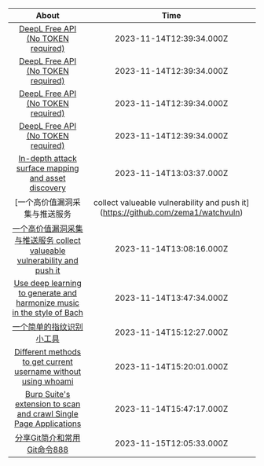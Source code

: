 | About                                                                                                                 | Time                                                                             |
|:---------------------------------------------------------------------------------------------------------------------:|:--------------------------------------------------------------------------------:|
| [DeepL Free API (No TOKEN required)](https://github.com/OwO-Network/DeepLX)                                           | 2023-11-14T12:39:34.000Z                                                         |
| [DeepL Free API (No TOKEN required)](https://github.com/OwO-Network/DeepLX)                                           | 2023-11-14T12:39:34.000Z                                                         |
| [DeepL Free API (No TOKEN required)](https://github.com/OwO-Network/DeepLX)                                           | 2023-11-14T12:39:34.000Z                                                         |
| [DeepL Free API (No TOKEN required)](https://github.com/OwO-Network/DeepLX)                                           | 2023-11-14T12:39:34.000Z                                                         |
| [In-depth attack surface mapping and asset discovery](https://github.com/owasp-amass/amass)                           | 2023-11-14T13:03:37.000Z                                                         |
| [一个高价值漏洞采集与推送服务                                                                                                       | collect valueable vulnerability and push it](https://github.com/zema1/watchvuln) |
| [一个高价值漏洞采集与推送服务  collect valueable vulnerability and push it](https://github.com/zema1/watchvuln)                     | 2023-11-14T13:08:16.000Z                                                         |
| [Use deep learning to generate and harmonize music in the style of Bach](https://github.com/feynmanliang/bachbot)     | 2023-11-14T13:47:34.000Z                                                         |
| [一个简单的指纹识别小工具](https://github.com/gubeihc/fingerprint)                                                                | 2023-11-14T15:12:27.000Z                                                         |
| [Different methods to get current username without using whoami](https://github.com/ricardojoserf/WhoamiAlternatives) | 2023-11-14T15:20:01.000Z                                                         |
| [Burp Suite's extension to scan and crawl Single Page Applications](https://github.com/fcavallarin/burp-dom-scanner)  | 2023-11-14T15:47:17.000Z                                                         |
| [分享Git简介和常用Git命令888](https://github.com/JourWon/git)                                                                  | 2023-11-15T12:05:33.000Z                                                         |


